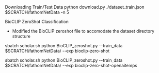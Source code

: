 Downloading Train/Test Data
python download.py ./dataset_train.json $SCRATCH/fathomNetData -n 5 

BioCLIP ZeroShot Classification
- Modified the BioCLIP zeroshot file to accomodate the dataset directory structure

sbatch scholar.sh python BioCLIP_zeroshot.py --train_data $SCRATCH/fathomNetData/ --exp bioclip-zero-shot

sbatch scholar.sh python BioCLIP_zeroshot.py --train_data $SCRATCH/fathomNetData/ --exp bioclip-zero-shot-openaitemps